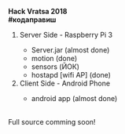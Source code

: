 <b>Hack Vratsa 2018</b>
</br>
<b>#кодаправиш</b>
<ol>
  <li>Server Side - Raspberry Pi 3</li>
   <ul>
     <li>Server.jar (almost done)</li>
     <li>motion (done)</li>
     <li>sensors (ЙОК)</li>
     <li>hostapd [wifi AP] (done) </li>
   </ul>
  <li>Client Side - Android Phone</li>
  <ul>
     <li>android app (almost done)</li>
   </ul>
</ol>


</br>
Full source comming soon!
</br>
